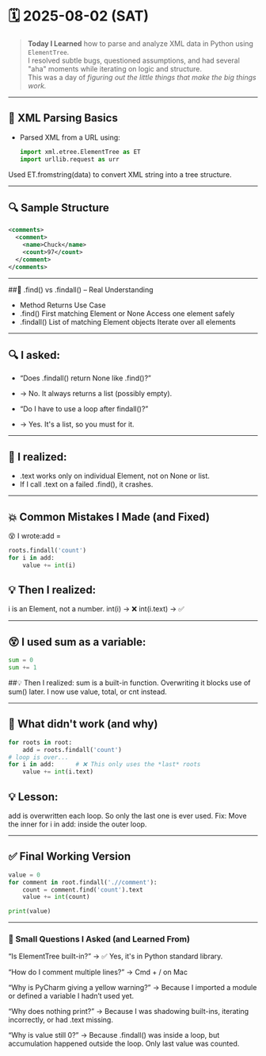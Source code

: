 # 🗓️ 2025-08-02 (SAT)

> **Today I Learned** how to parse and analyze XML data in Python using `ElementTree`.  
> I resolved subtle bugs, questioned assumptions, and had several "aha" moments while iterating on logic and structure.  
> This was a day of *figuring out the little things that make the big things work.*

---

## 📘 XML Parsing Basics

- Parsed XML from a URL using:
  ```python
  import xml.etree.ElementTree as ET
  import urllib.request as urr
  ```
Used ET.fromstring(data) to convert XML string into a tree structure.

---

## 🔍 Sample Structure
```xml
<comments>
  <comment>
    <name>Chuck</name>
    <count>97</count>
  </comment>
</comments>
```
---

##🧪 .find() vs .findall() – Real Understanding
- Method	Returns	Use Case
- .find()	First matching Element or None	Access one element safely
- .findall()	List of matching Element objects	Iterate over all elements

---

## 🔍 I asked:
- “Does .findall() return None like .find()?”
- → No. It always returns a list (possibly empty).

- “Do I have to use a loop after findall()?”
- → Yes. It's a list, so you must for it.

---

## 🔎 I realized:
- .text works only on individual Element, not on None or list.
- If I call .text on a failed .find(), it crashes.

---

## 💥 Common Mistakes I Made (and Fixed)
😵 I wrote:add = 
```python
roots.findall('count')
for i in add:
    value += int(i)
```
## 💡 Then I realized:
i is an Element, not a number.
int(i) → ❌
int(i.text) → ✅

---

## 😵 I used sum as a variable:
```python
sum = 0
sum += 1
```

##💡 Then I realized:
sum is a built-in function.
Overwriting it blocks use of sum() later.
I now use value, total, or cnt instead.

---

## 🧩 What didn't work (and why)
```python
for roots in root:
    add = roots.findall('count')
# loop is over...
for i in add:      # ❌ This only uses the *last* roots
    value += int(i.text)
```

## 💡 Lesson:
add is overwritten each loop.
So only the last one is ever used.
Fix: Move the inner for i in add: inside the outer loop.

---

## ✅ Final Working Version
```python
value = 0
for comment in root.findall('.//comment'):
    count = comment.find('count').text
    value += int(count)

print(value)
```

---

### 💬 Small Questions I Asked (and Learned From)
“Is ElementTree built-in?”
→ ✅ Yes, it's in Python standard library.

“How do I comment multiple lines?”
→ Cmd + / on Mac

“Why is PyCharm giving a yellow warning?”
→ Because I imported a module or defined a variable I hadn’t used yet.

“Why does nothing print?”
→ Because I was shadowing built-ins, iterating incorrectly, or had .text missing.

“Why is value still 0?”
→ Because .findall() was inside a loop, but accumulation happened outside the loop. Only last value was counted.
